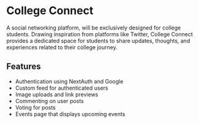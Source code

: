 
# College Connect  

A social networking platform, will be exclusively designed for college students. Drawing inspiration from platforms like Twitter, College Connect provides a dedicated space for students to share updates, thoughts, and experiences related to their college journey.

## Features
- Authentication using NextAuth and Google
- Custom feed for authenticated users
- Image uploads and link previews
- Commenting on user posts
- Voting for posts
- Events page that displays upcoming events
  





